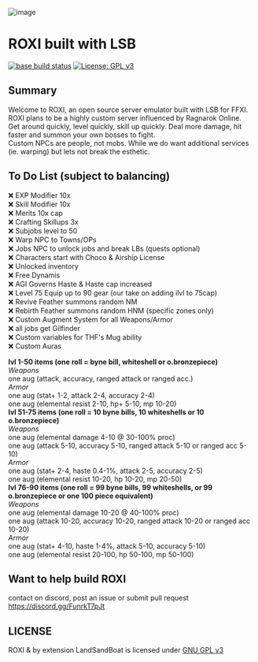 ![image](https://user-images.githubusercontent.com/88016404/127222751-cf1f0cd1-b845-4041-9064-061e49ec1356.png)

# ROXI built with LSB
[![base build status](https://github.com/LandSandBoat/server/actions/workflows/build.yml/badge.svg)](https://github.com/LandSandBoat/server/actions/workflows/build.yml?query=base)
[![License: GPL v3](https://img.shields.io/badge/License-GPLv3-blue.svg)](https://www.gnu.org/licenses/gpl-3.0)

## Summary
Welcome to ROXI, an open source server emulator built with LSB for FFXI.  
ROXI plans to be a highly custom server influenced by Ragnarok Online.  
Get around quickly, level quickly, skill up quickly. Deal more damage, hit faster and summon your own bosses to fight.  
Custom NPCs are people, not mobs. While we do want additional services (ie. warping) but lets not break the esthetic.  

## To Do List (subject to balancing)
:x: EXP Modifier 10x  
:x: Skill Modifier 10x  
:x: Merits 10x cap  
:x: Crafting Skillups 3x  
:x: Subjobs level to 50  
:x: Warp NPC to Towns/OPs  
:x: Jobs NPC to unlock jobs and break LBs (quests optional)    
:x: Characters start with Choco & Airship License  
:x: Unlocked inventory  
:x: Free Dynamis  
:x: AGI Governs Haste & Haste cap increased  
:x: Level 75 Equip up to 90 gear (our take on adding ilvl to 75cap)  
:x: Revive Feather summons random NM  
:x: Rebirth Feather summons random HNM (specific zones only)  
:x: Custom Augment System for all Weapons/Armor  
:x: all jobs get Gilfinder  
:x: Custom variables for THF's Mug ability  
:x: Custom Auras

**lvl 1-50 items (one roll = byne bill, whiteshell or o.bronzepiece)**  
_Weapons_  
one aug (attack, accuracy, ranged attack or ranged acc.)  
_Armor_  
one aug (stat+ 1-2, attack 2-4, accuracy 2-4)  
one aug (elemental resist 2-10, hp+ 5-10, mp 10-20)   
**lvl 51-75 items (one roll = 10 byne bills, 10 whiteshells or 10 o.bronzepiece)**  
_Weapons_  
one aug (elemental damage 4-10 @ 30-100% proc)   
one aug (attack 5-10, accuracy 5-10, ranged attack 5-10 or ranged acc 5-10)  
_Armor_  
one aug (stat+ 2-4, haste 0.4-1%, attack 2-5, accuracy 2-5)  
one aug (elemental resist 10-20, hp 10-20, mp 20-50)   
**lvl 76-90 items (one roll = 99 byne bills, 99 whiteshells, or 99 o.bronzepiece or one 100 piece equivalent)**  
_Weapons_  
one aug (elemental damage 10-20 @ 40-100% proc)  
one aug (attack 10-20, accuracy 10-20, ranged attack 10-20 or ranged acc 10-20)  
_Armor_  
one aug (stat+ 4-10, haste 1-4%, attack 5-10, accuracy 5-10)  
one aug (elemental resist 20-100, hp 50-100, mp 50-100)  

## Want to help build ROXI
contact on discord, post an issue or submit pull request  
https://discord.gg/FunrkT7pJt

## LICENSE
ROXI & by extension LandSandBoat is licensed under [GNU GPL v3](https://github.com/LandSandBoat/server/blob/topaz/LICENSE)
